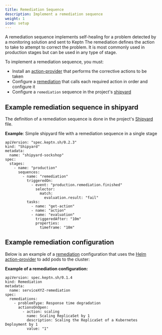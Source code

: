 ```yaml
---
title: Remediation Sequence
description: Implement a remediation sequence
weight: 1
icon: setup
---
```


A remediation sequence implements self-healing for a problem
detected by a monitoring solution and sent to Keptn
The remediation defines the action to take
to attempt to correct the problem.
It is most commonly used in production stages but can be used in any type of stage.

To implement a remediation sequence, you must:

* Install an [action-provider](../../reference/files/action-provider/)
  that performs the corrective actions to be taken
* Configure a [remediation](../../reference/files/remediation/)
  that calls each required action in order and configure it
* Configure a `remediation` sequence in the project's [shipyard](../../reference/files/shipyard/)

## Example remediation sequence in shipyard

The definition of a remediation sequence is done in the project's [Shipyard](../../manage/shipyard/) file.

**Example**: Simple shipyard file with a remediation sequence in a single stage

    apiVersion: "spec.keptn.sh/0.2.3"
    kind: "Shipyard"
    metadata:
      name: "shipyard-sockshop"
    spec:
      stages:
        - name: "production"
          sequences:
            - name: "remediation"
              triggeredOn:
                - event: "production.remediation.finished"
                  selector:
                    match:
                      evaluation.result: "fail"
              tasks:
                - name: "get-action"
                - name: "action"
                - name: "evaluation"
                  triggeredAfter: "10m"
                  properties:
                    timeframe: "10m"

## Example remediation configuration

Below is an example of a [remediation](../../reference/files/remediation/) configuration
that uses the [Helm action-provider](../../reference/files/action-provider/#helm-action-provider)
to add pods to the cluster:

**Example of a remediation configuration:**

    apiVersion: spec.keptn.sh/0.1.4
    kind: Remediation
    metadata:
      name: serviceXYZ-remediation
    spec:
      remediations:
        - problemType: Response time degradation
          actionsOnOpen:
            - action: scaling
              name: Scaling ReplicaSet by 1
              description: Scaling the ReplicaSet of a Kubernetes Deployment by 1
              value: "1"

